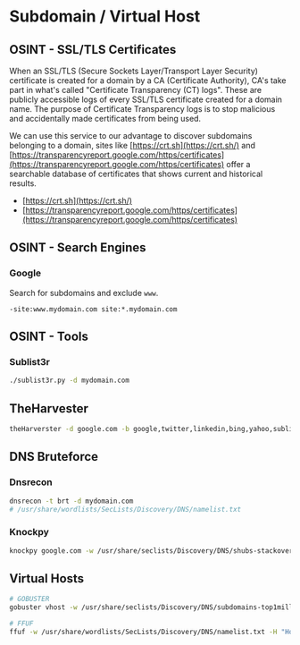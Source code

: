 # Subdomain / Virtual Host

## OSINT - SSL/TLS Certificates

When an SSL/TLS (Secure Sockets Layer/Transport Layer Security) certificate is created for a domain by a CA (Certificate Authority), CA's take part in what's called "Certificate Transparency (CT) logs". These are publicly accessible logs of every SSL/TLS certificate created for a domain name. The purpose of Certificate Transparency logs is to stop malicious and accidentally made certificates from being used. 

We can use this service to our advantage to discover subdomains belonging to a domain, sites like [https://crt.sh](https://crt.sh/) and [https://transparencyreport.google.com/https/certificates](https://transparencyreport.google.com/https/certificates) offer a searchable database of certificates that shows current and historical results.

- [https://crt.sh](https://crt.sh/)
- [https://transparencyreport.google.com/https/certificates](https://transparencyreport.google.com/https/certificates)

## OSINT - Search Engines

### Google

Search for subdomains and exclude `www`.

```
-site:www.mydomain.com site:*.mydomain.com
```

## OSINT - Tools
### Sublist3r

```bash
./sublist3r.py -d mydomain.com
```

## TheHarvester

```bash
theHarverster -d google.com -b google,twitter,linkedin,bing,yahoo,sublist3r
```

## DNS Bruteforce

### Dnsrecon
```bash
dnsrecon -t brt -d mydomain.com
# /usr/share/wordlists/SecLists/Discovery/DNS/namelist.txt
```

### Knockpy

```bash
knockpy google.com -w /usr/share/seclists/Discovery/DNS/shubs-stackoverflow.txt
```

## Virtual Hosts

```bash
# GOBUSTER
gobuster vhost -w /usr/share/seclists/Discovery/DNS/subdomains-top1million-5000.txt -u http://shibboleth.htb

# FFUF
ffuf -w /usr/share/wordlists/SecLists/Discovery/DNS/namelist.txt -H "Host: FUZZ.mydomain.com" -u http://MACHINE_IP -fs {SIZE}
```
